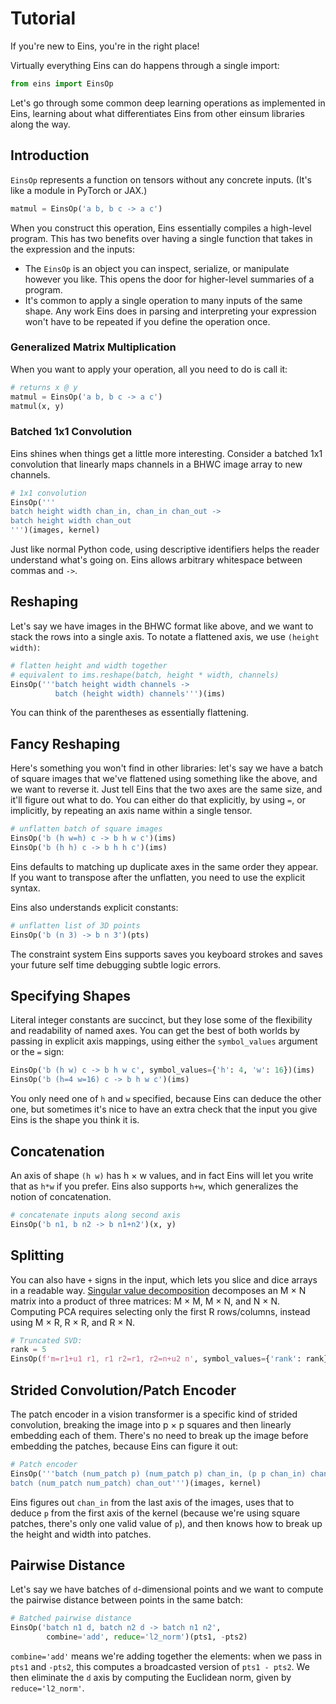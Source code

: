 # Tutorial

If you're new to Eins, you're in the right place!

Virtually everything Eins can do happens through a single import:

```py
from eins import EinsOp
```

Let's go through some common deep learning operations as implemented in Eins, learning about what
differentiates Eins from other einsum libraries along the way.

## Introduction

`EinsOp` represents a function on tensors without any concrete inputs. (It's like a module in
PyTorch or JAX.)

```py
matmul = EinsOp('a b, b c -> a c')
```

When you construct this operation, Eins essentially compiles a high-level program. This has two
benefits over having a single function that takes in the expression and the inputs:

- The `EinsOp` is an object you can inspect, serialize, or manipulate however you like. This opens
  the door for higher-level summaries of a program.
- It's common to apply a single operation to many inputs of the same shape. Any work Eins does in
  parsing and interpreting your expression won't have to be repeated if you define the operation
  once.

### Generalized Matrix Multiplication

When you want to apply your operation, all you need to do is call it:

```py
# returns x @ y
matmul = EinsOp('a b, b c -> a c')
matmul(x, y)
```

### Batched 1x1 Convolution

Eins shines when things get a little more interesting. Consider a batched 1x1 convolution that
linearly maps channels in a BHWC image array to new channels.

```py
# 1x1 convolution
EinsOp('''
batch height width chan_in, chan_in chan_out ->
batch height width chan_out
''')(images, kernel)
```

Just like normal Python code, using descriptive identifiers helps the reader understand what's going
on. Eins allows arbitrary whitespace between commas and `->`.

## Reshaping
Let's say we have images in the BHWC format like above, and we want to stack the rows into a single axis. To notate a
flattened axis, we use `(height width)`:

```py
# flatten height and width together
# equivalent to ims.reshape(batch, height * width, channels)
EinsOp('''batch height width channels ->
          batch (height width) channels''')(ims)
```

You can think of the parentheses as essentially flattening.

## Fancy Reshaping

Here's something you won't find in other libraries: let's say we have a batch of square images that
we've flattened using something like the above, and we want to reverse it. Just tell Eins that the
two axes are the same size, and it'll figure out what to do. You can either do that explicitly, by
using `=`, or implicitly, by repeating an axis name within a single tensor.

```py
# unflatten batch of square images
EinsOp('b (h w=h) c -> b h w c')(ims)
EinsOp('b (h h) c -> b h h c')(ims)
```
Eins defaults to matching up duplicate axes in the same order they appear. If you want to transpose
after the unflatten, you need to use the explicit syntax.

Eins also understands explicit constants:

```py
# unflatten list of 3D points
EinsOp('b (n 3) -> b n 3')(pts)
```

The constraint system Eins supports saves you keyboard strokes and saves your future self time
debugging subtle logic errors.

## Specifying Shapes

Literal integer constants are succinct, but they lose some of the flexibility and readability of
named axes. You can get the best of both worlds by passing in explicit axis mappings, using either
the `symbol_values` argument or the `=` sign:

```py
EinsOp('b (h w) c -> b h w c', symbol_values={'h': 4, 'w': 16})(ims)
EinsOp('b (h=4 w=16) c -> b h w c')(ims)
```

You only need one of `h` and `w` specified, because Eins can deduce the other one, but sometimes
it's nice to have an extra check that the input you give Eins is the shape you think it is.

## Concatenation

An axis of shape `(h w)` has h × w values, and in fact Eins will let you write that as `h*w` if you prefer. Eins also
supports `h+w`, which generalizes the notion of concatenation.

```py
# concatenate inputs along second axis
EinsOp('b n1, b n2 -> b n1+n2')(x, y)
```

## Splitting

You can also have `+` signs in the input, which lets you slice and dice arrays in a readable way.
[Singular value decomposition](https://www.wikiwand.com/en/Singular_value_decomposition) decomposes
an M × N matrix into a product of three matrices: M × M, M × N, and N × N. Computing PCA requires
selecting only the first R rows/columns, instead using M × R, R × R, and R × N.

```py
# Truncated SVD:
rank = 5
EinsOp(f'm=r1+u1 r1, r1 r2=r1, r2=n+u2 n', symbol_values={'rank': rank})
```

## Strided Convolution/Patch Encoder

The patch encoder in a vision transformer is a specific kind of strided convolution, breaking the image into p × p
squares and then linearly embedding each of them. There's no need to break up the image before embedding the patches,
because Eins can figure it out:

```py
# Patch encoder
EinsOp('''batch (num_patch p) (num_patch p) chan_in, (p p chan_in) chan_out ->
batch (num_patch num_patch) chan_out''')(images, kernel)
```

Eins figures out `chan_in` from the last axis of the images, uses that to deduce `p` from the first axis of the kernel
(because we're using square patches, there's only one valid value of `p`), and then knows how to break up the height and
width into patches.

## Pairwise Distance

Let's say we have batches of `d`-dimensional points and we want to compute the pairwise distance between points in the same batch:

```py
# Batched pairwise distance
EinsOp('batch n1 d, batch n2 d -> batch n1 n2',
        combine='add', reduce='l2_norm')(pts1, -pts2)
```

`combine='add'` means we're adding together the elements: when we pass in `pts1` and `-pts2`, this computes a
broadcasted version of `pts1 - pts2`. We then eliminate the `d` axis by computing the Euclidean norm, given by
`reduce='l2_norm'`.

